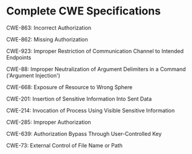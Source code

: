 

# Complete CWE Specifications

CWE-863: Incorrect Authorization

CWE-862: Missing Authorization

CWE-923: Improper Restriction of Communication Channel to Intended Endpoints

CWE-88: Improper Neutralization of Argument Delimiters in a Command ('Argument Injection')

CWE-668: Exposure of Resource to Wrong Sphere

CWE-201: Insertion of Sensitive Information Into Sent Data

CWE-214: Invocation of Process Using Visible Sensitive Information

CWE-285: Improper Authorization

CWE-639: Authorization Bypass Through User-Controlled Key

CWE-73: External Control of File Name or Path